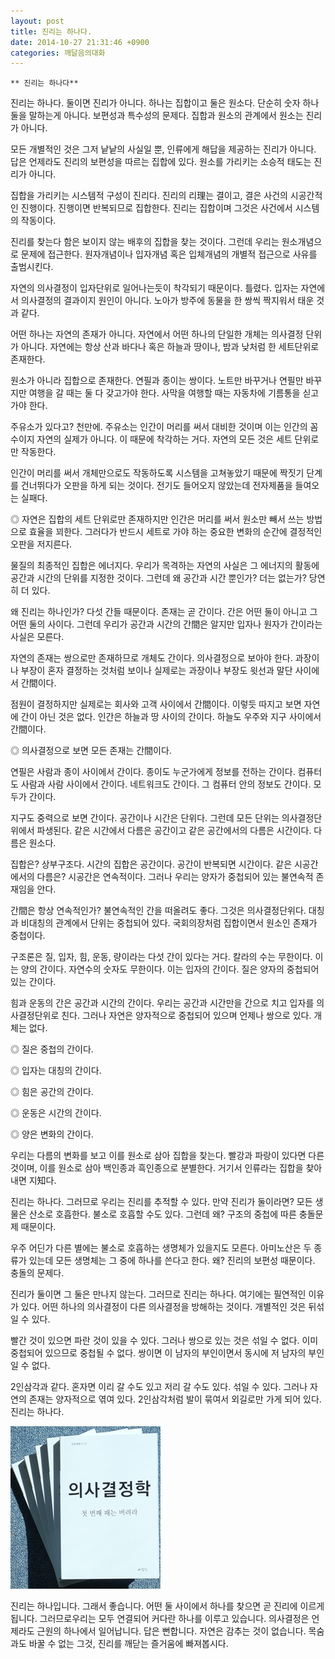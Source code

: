 ```yaml
---
layout: post
title: 진리는 하나다.
date: 2014-10-27 21:31:46 +0900
categories: 깨달음의대화
---
```

  

    ** 진리는 하나다** 

  


진리는 하나다. 둘이면 진리가 아니다. 하나는 집합이고 둘은 원소다. 단순히 숫자 하나 둘을 말하는게 아니다. 보편성과 특수성의 문제다. 집합과 원소의 관계에서 원소는 진리가 아니다. 

  


모든 개별적인 것은 그저 낱낱의 사실일 뿐, 인류에게 해답을 제공하는 진리가 아니다. 답은 언제라도 진리의 보편성을 따르는 집합에 있다. 원소를 가리키는 소승적 태도는 진리가 아니다. 

  


집합을 가리키는 시스템적 구성이 진리다. 진리의 리理는 결이고, 결은 사건의 시공간적인 진행이다. 진행이면 반복되므로 집합한다. 진리는 집합이며 그것은 사건에서 시스템의 작동이다. 

  


진리를 찾는다 함은 보이지 않는 배후의 집합을 찾는 것이다. 그런데 우리는 원소개념으로 문제에 접근한다. 원자개념이나 입자개념 혹은 입체개념의 개별적 접근으로 사유를 출범시킨다. 

  


자연의 의사결정이 입자단위로 일어나는듯이 착각되기 때문이다. 틀렸다. 입자는 자연에서 의사결정의 결과이지 원인이 아니다. 노아가 방주에 동물을 한 쌍씩 짝지워서 태운 것과 같다. 

  


어떤 하나는 자연의 존재가 아니다. 자연에서 어떤 하나의 단일한 개체는 의사결정 단위가 아니다. 자연에는 항상 산과 바다나 혹은 하늘과 땅이나, 밤과 낮처럼 한 세트단위로 존재한다. 

  


원소가 아니라 집합으로 존재한다. 연필과 종이는 쌍이다. 노트만 바꾸거나 연필만 바꾸지만 여행을 갈 때는 둘 다 갖고가야 한다. 사막을 여행할 때는 자동차에 기름통을 싣고 가야 한다. 

  


주유소가 있다고? 천만에. 주유소는 인간이 머리를 써서 대비한 것이며 이는 인간의 꼼수이지 자연의 실제가 아니다. 이 때문에 착각하는 거다. 자연의 모든 것은 세트 단위로만 작동한다.

  


인간이 머리를 써서 개체만으로도 작동하도록 시스템을 고쳐놓았기 때문에 짝짓기 단계를 건너뛰다가 오판을 하게 되는 것이다. 전기도 들어오지 않았는데 전자제품을 들여오는 실패다. 

  


◎ 자연은 집합의 세트 단위로만 존재하지만 인간은 머리를 써서 원소만 빼서 쓰는 방법으로 효율을 꾀한다. 그러다가 반드시 세트로 가야 하는 중요한 변화의 순간에 결정적인 오판을 저지른다.

  


물질의 최종적인 집합은 에너지다. 우리가 목격하는 자연의 사실은 그 에너지의 활동에 공간과 시간의 단위를 지정한 것이다. 그런데 왜 공간과 시간 뿐인가? 더는 없는가? 당연히 더 있다. 

  


왜 진리는 하나인가? 다섯 간들 때문이다. 존재는 곧 간이다. 간은 어떤 둘이 아니고 그 어떤 둘의 사이다. 그런데 우리가 공간과 시간의 간間은 알지만 입자나 원자가 간이라는 사실은 모른다. 

  


자연의 존재는 쌍으로만 존재하므로 개체도 간이다. 의사결정으로 보아야 한다. 과장이나 부장이 혼자 결정하는 것처럼 보이나 실제로는 과장이나 부장도 윗선과 말단 사이에서 간間이다. 

  


점원이 결정하지만 실제로는 회사와 고객 사이에서 간間이다. 이렇듯 따지고 보면 자연에 간이 아닌 것은 없다. 인간은 하늘과 땅 사이의 간이다. 하늘도 우주와 지구 사이에서 간間이다. 

  


◎ 의사결정으로 보면 모든 존재는 간間이다.

  


연필은 사람과 종이 사이에서 간이다. 종이도 누군가에게 정보를 전하는 간이다. 컴퓨터도 사람과 사람 사이에서 간이다. 네트워크도 간이다. 그 컴퓨터 안의 정보도 간이다. 모두가 간이다.

  


지구도 중력으로 보면 간이다. 공간이나 시간은 단위다. 그런데 모든 단위는 의사결정단위에서 파생된다. 같은 시간에서 다름은 공간이고 같은 공간에서의 다름은 시간이다. 다름은 원소다. 

  


집합은? 상부구조다. 시간의 집합은 공간이다. 공간이 반복되면 시간이다. 같은 시공간에서의 다름은? 시공간은 연속적이다. 그러나 우리는 양자가 중첩되어 있는 불연속적 존재임을 안다. 

  


간間은 항상 연속적인가? 불연속적인 간을 떠올려도 좋다. 그것은 의사결정단위다. 대칭과 비대칭의 관계에서 단위는 중첩되어 있다. 국회의장처럼 집합이면서 원소인 존재가 중첩이다. 

  


구조론은 질, 입자, 힘, 운동, 량이라는 다섯 간이 있다는 거다. 칼라의 수는 무한이다. 이는 양의 간이다. 자연수의 숫자도 무한이다. 이는 입자의 간이다. 질은 양자의 중첩되어 있는 간이다. 

  


힘과 운동의 간은 공간과 시간의 간이다. 우리는 공간과 시간만을 간으로 치고 입자를 의사결정단위로 친다. 그러나 자연은 양자적으로 중첩되어 있으며 언제나 쌍으로 있다. 개체는 없다. 

  


◎ 질은 중첩의 간이다.  
      
◎ 입자는 대칭의 간이다.  
      
◎ 힘은 공간의 간이다.  
      
◎ 운동은 시간의 간이다.  
      
◎ 양은 변화의 간이다.

  


우리는 다름의 변화를 보고 이를 원소로 삼아 집합을 찾는다. 빨강과 파랑이 있다면 다른 것이며, 이를 원소로 삼아 백인종과 흑인종으로 분별한다. 거기서 인류라는 집합을 찾아내면 지知다.  


진리는 하나다. 그러므로 우리는 진리를 추적할 수 있다. 만약 진리가 둘이라면? 모든 생물은 산소로 호흡한다. 불소로 호흡할 수도 있다. 그런데 왜? 구조의 중첩에 따른 충돌문제 때문이다. 

  


우주 어딘가 다른 별에는 불소로 호흡하는 생명체가 있을지도 모른다. 아미노산은 두 종류가 있는데 모든 생명체는 그 중에 하나를 쓴다고 한다. 왜? 진리의 보편성 때문이다. 충돌의 문제다. 

  


진리가 둘이면 그 둘은 만나지 않는다. 그러므로 진리는 하나다. 여기에는 필연적인 이유가 있다. 어떤 하나의 의사결정이 다른 의사결정을 방해하는 것이다. 개별적인 것은 뒤섞일 수 있다.

  


빨간 것이 있으면 파란 것이 있을 수 있다. 그러나 쌍으로 있는 것은 섞일 수 없다. 이미 중첩되어 있으므로 중첩될 수 없다. 쌍이면 이 남자의 부인이면서 동시에 저 남자의 부인일 수 없다. 

  


2인삼각과 같다. 혼자면 이리 갈 수도 있고 저리 갈 수도 있다. 섞일 수 있다. 그러나 자연의 존재는 양자적으로 엮여 있다. 2인삼각처럼 발이 묶여서 외길로만 가게 되어 있다. 진리는 하나다.

  




<img src="files/attach/images/198/177/531/199.JPG" alt="199.JPG" width="240" height="260" /> 

  


진리는 하나입니다. 그래서 좋습니다. 어떤 둘 사이에서 하나를 찾으면 곧 진리에 이르게 됩니다. 그러므로우리는 모두 연결되어 커다란 하나를 이루고 있습니다. 의사결정은 언제라도 근원의 하나에서 일어납니다. 답은 뻔합니다. 자연은 감추는 것이 없습니다. 목숨과도 바꿀 수 없는 그것, 진리를 깨닫는 즐거움에 빠져봅시다.
